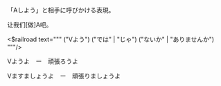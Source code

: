 
「Aしよう」と相手に呼びかける表現。

让我们[做]A吧。

<$railroad text="""
("Vよう") ("では" | "じゃ") ("ないか" | "ありませんか")
"""/>

Vようよ　ー　頑張ろうよ

Vますましょうよ　ー　頑張りましょうよ
